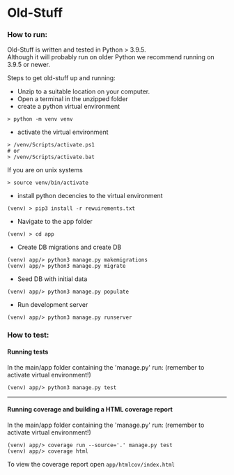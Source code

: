 # Old-Stuff

### How to run:

Old-Stuff is written and tested in Python > 3.9.5.  
Although it will probably run on older Python we recommend running on
3.9.5 or newer.

Steps to get old-stuff up and running:

* Unzip to a suitable location on your computer.
* Open a terminal in the unzipped folder
* create a python virtual environment
````
> python -m venv venv
````
* activate the virtual environment 
````
> /venv/Scripts/activate.ps1
# or
> /venv/Scripts/activate.bat
````
If you are on unix systems
````
> source venv/bin/activate
````
* install python decencies to the virtual environment
````
(venv) > pip3 install -r rewuirements.txt
````
* Navigate to the app folder
````
(venv) > cd app
````
* Create DB migrations and create DB
````
(venv) app/> python3 manage.py makemigrations
(venv) app/> python3 manage.py migrate
````
* Seed DB with initial data
````
(venv) app/> python3 manage.py populate
````
* Run development server
````
(venv) app/> python3 manage.py runserver
````

### How to test:
#### Running tests

In the main/app folder containing the 'manage.py' run:
(remember to activate virtual environment!)
````
(venv) app/> python3 manage.py test
````
---
#### Running coverage and building a HTML coverage report
In the main/app folder containing the 'manage.py' run:
(remember to activate virtual environment!)
````
(venv) app/> coverage run --source='.' manage.py test
(venv) app/> coverage html
````
To view the coverage report open `app/htmlcov/index.html`
